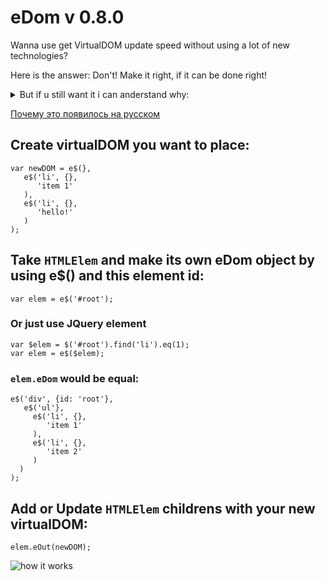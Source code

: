 # eDom v 0.8.0

Wanna use get VirtualDOM update speed without using a lot of new technologies? 

Here is the answer: Don't! Make it right, if it can be done right!

<details> 
  <summary>But if u still want it i can anderstand why:</summary>   
  
[source](https://hackernoon.com/how-it-feels-to-learn-javascript-in-2016-d3a717dd577f?ref=mybridge.co#.8izemvqt6)

Hey, I got this new web project, but to be honest I haven’t coded much web in a few years and I’ve heard the landscape changed a bit. You are the most up-to date web dev around here right?

_-The actual term is Front End engineer, but yeah, I’m the right guy. I do web in 2016. Visualisations, music players, flying drones that play football, you name it. I just came back from JsConf and ReactConf, so I know the latest technologies to create web apps._

Cool. I need to create a page that displays the latest activity from the users, so I just need to get the data from the REST endpoint and display it in some sort of filterable table, and update it if anything changes in the server. I was thinking maybe using jQuery to fetch and display the data?

_-Oh my god no, no one uses jQuery anymore. You should try learning React, it’s 2016._

Oh, OK. What’s React?

_-It’s a super cool library made by some guys at Facebook, it really brings control and performance to your application, by allowing you to handle any view changes very easily._

That sounds neat. Can I use React to display data from the server?

_-Yeah, but first you need to add React and React DOM as a library in your webpage._

Wait, why two libraries?

_-So one is the actual library and the second one is for manipulating the DOM, which now you can describe in JSX._

JSX? What is JSX?

_-JSX is just a JavaScript syntax extension that looks pretty much like XML. It’s kind of another way to describe the DOM, think of it as a better HTML._

What’s wrong with HTML?

_-It’s 2016. No one codes HTML directly anymore._

Right. Anyway, if I add these two libraries then I can use React?

_-Not quite. You need to add Babel, and then you are able to use React._

Another library? What’s Babel?

_-Oh, Babel is a transpiler that allows you to target specific versions of JavaScript, while you code in any version of JavaScript. You don’t HAVE to include Babel to use ReactJS, but unless you do, you are stuck with using ES5, and let’s be real, it’s 2016, you should be coding in ES2016+ like the rest of the cool kids do._

ES5? ES2016+? I’m getting lost over here. What’s ES5 and ES2016+?

_-ES5 stands for ECMAScript 5. It’s the edition that has most people target since it has been implemented by most browsers nowadays._

ECMAScript?

_-Yes, you know, the scripting standard JavaScript was based on in 1999 after its initial release in 1995, back then when JavaScript was named Livescript and only ran in the Netscape Navigator. That was very messy back then, but thankfully now things are very clear and we have, like, 7 editions of this implementation._

7 editions. For real. And ES5 and ES2016+ are?

_-The fifth and seventh edition respectively._

Wait, what happened with the sixth?

_-You mean ES6? Yeah, I mean, each edition is a superset of the previous one, so if you are using ES2016+, you are using all the features of the previous versions._

Right. And why use ES2016+ over ES6 then?

_-Well, you COULD use ES6, but to use cool features like async and await, you need to use ES2016+. Otherwise you are stuck with ES6 generators with coroutines to block asynchronous calls for proper control flow._

I have no idea what you just said, and all these names are confusing. Look, I’m just loading a bunch of data from a server, I used to be able to just include jQuery from a CDN and just get the data with AJAX calls, why can’t I just do that?

_-It’s 2016 man, no one uses jQuery anymore, it ends up in a bunch of spaghetti code. Everyone knows that._

Right. So my alternative is to load three libraries to fetch data and display a HTML table.

_-Well, you include those three libraries but bundle them up with a module manager to load only one file._

I see. And what’s a module manager?

_-The definition depends on the environment, but in the web we usually mean anything that supports AMD or CommonJS modules._

Riiight. And AMD and CommonJS are…?

_-Definitions. There are ways to describe how multiple JavaScript libraries and classes should interact. You know, exports and requires? You can write multiple JavaScript files defining the AMD or CommonJS API and you can use something like Browserify to bundle them up._

OK, that makes sense… I think. What is Browserify?

_-It’s a tool that allows you to bundle CommonJS described dependencies to files that can be run in the browser. It was created because most people publish those dependencies in the npm registry._

npm registry?

_-It’s a very big public repository where smart people put code and dependencies as modules._

Like a CDN?

_-Not really. It’s more like a centralised database where anyone can publish and download libraries, so you can use them locally for development and then upload them to a CDN if you want to._

Oh, like Bower!

_-Yes, but it’s 2016 now, no one uses Bower anymore._

Oh, I see… so I need to download the libraries from npm then?

_-Yes. So for instance, if you want to use React , you download the React module and import it in your code. You can do that for almost every popular JavaScript library._

Oh, like Angular!

_-Angular is so 2015. But yes. Angular would be there, alongside VueJS or RxJS and other cool 2016 libraries. Want to learn about those?_

Let’s stick with React, I’m already learning too many things now. So, if I need to use React I fetch it from this npm and then use this Browserify thing?

_-Yes._

That seems overly complicated to just grab a bunch of dependencies and tie them together.

_-It is, that’s why you use a task manager like Grunt or Gulp or Broccoli to automate running Browserify. Heck, you can even use Mimosa._

Grunt? Gulp? Broccoli? Mimosa? The heck are we talking about now?

_-Task managers. But they are not cool anymore. We used them in like, 2015, then we used Makefiles, but now we wrap everything with Webpack._

Makefiles? I thought that was mostly used on C or C++ projects.

_-Yeah, but apparently in the web we love making things complicated and then going back to the basics. We do that every year or so, just wait for it, we are going to do assembly in the web in a year or two._

Sigh. You mentioned something called Webpack?

_-It’s another module manager for the browser while being kind of a task runner as well. It’s like a better version of Browserify._

Oh, Ok. Why is it better?

_-Well, maybe not better, it’s just more opinionated on how your dependencies should be tied. Webpack allows you to use different module managers, and not only CommonJS ones, so for instance native ES6 supported modules._

I’m extremely confused by this whole CommonJS/ES6 thing.

_-Everyone is, but you shouldn’t care anymore with SystemJS._

Jesus christ, another noun-js. Ok, and what is this SystemJS?

_-Well, unlike Browserify and Webpack 1.x, SystemJS is a dynamic module loader that allows you to tie multiple modules in multiple files instead of bundling them in one big file._

Wait, but I thought we wanted to build our libraries in one big file and load that!

_-Yes, but because HTTP/2 is coming now multiple HTTP requests are actually better._

Wait, so can’t we just add the three original libraries for React??

_-Not really. I mean, you could add them as external scripts from a CDN, but you would still need to include Babel then._

Sigh. And that is bad right?

_-Yes, you would be including the entire babel-core, and it wouldn’t be efficient for production. On production you need to perform a series of pre-tasks to get your project ready that make the ritual to summon Satan look like a boiled eggs recipe. You need to minify assets, uglify them, inline css above the fold, defer scripts, as well as-_

I got it, I got it. So if you wouldn’t include the libraries directly in a CDN, how would you do it?

_-I would transpile it from Typescript using a Webpack + SystemJS + Babel combo._

Typescript? I thought we were coding in JavaScript!

_-Typescript IS JavaScript, or better put, a superset of JavaScript, more specifically JavaScript on version ES6. You know, that sixth version we talked about before?_

I thought ES2016+ was already a superset of ES6! WHY we need now this thing called Typescript?

_-Oh, because it allows us to use JavaScript as a typed language, and reduce run-time errors. It’s 2016, you should be adding some types to your JavaScript code._

And Typescript obviously does that.

_-Flow as well, although it only checks for typing while Typescript is a superset of JavaScript which needs to be compiled._

Sigh… and Flow is?

_-It’s a static type checker made by some guys at Facebook. They coded it in OCaml, because functional programming is awesome._

OCaml? Functional programming?

_-It’s what the cool kids use nowadays man, you know, 2016? Functional programming? High order functions? Currying? Pure functions?_

I have no idea what you just said.

_-No one does at the beginning. Look, you just need to know that functional programming is better than OOP and that’s what we should be using in 2016._

Wait, I learned OOP in college, I thought that was good?

_-So was Java before being bought by Oracle. I mean, OOP was good back in the days, and it still has its uses today, but now everyone is realising modifying states is equivalent to kicking babies, so now everyone is moving to immutable objects and functional programming. Haskell guys had been calling it for years, -and don’t get me started with the Elm guys- but luckily in the web now we have libraries like Ramda that allow us to use functional programming in plain JavaScript._

Are you just dropping names for the sake of it? What the hell is Ramnda?

_-No. Ramda. Like Lambda. You know, that David Chambers’ library?_

David who?

_-David Chambers. Cool guy. Plays a mean Coup game. One of the contributors for Ramda. You should also check Erik Meijer if you are serious about learning functional programming._

And Erik Meijer is…?

_-Functional programming guy as well. Awesome guy. He has a bunch of presentations where he trashes Agile while using this weird coloured shirt. You should also check some of the stuff from Tj, Jash Kenas, Sindre Sorhus, Paul Irish, Addy Osmani-_

Ok. I’m going to stop you there. All that is good and fine, but I think all that is just so complicated and unnecessary for just fetching data and displaying it. I’m pretty sure I don’t need to know these people or learn all those things to create a table with dynamic data. Let’s get back to React. How can I fetch the data from the server with React?

_-Well, you actually don’t fetch the data with React, you just display the data with React._

Oh, damn me. So what do you use to fetch the data?

_-You use Fetch to fetch the data from the server._

I’m sorry? You use Fetch to fetch the data? Whoever is naming those things needs a thesaurus.

_-I know right? Fetch it’s the name of the native implementation for performing XMLHttpRequests against a server._

Oh, so AJAX.

_-AJAX is just the use of XMLHttpRequests. But sure. Fetch allows you to do AJAX based in promises, which then you can resolve to avoid the callback hell._

Callback hell?

_-Yeah. Every time you perform an asynchronous request against the server, you need to wait for its response, which then makes you to add a function within a function, which is called the callback pyramid from hell._

Oh, Ok. And this promise thing solves it?

_-Indeed. By manipulating your callbacks through promises, you can write easier to understand code, mock and test them, as well as perform simultaneous requests at once and wait until all of them are loaded._

And that can be done with Fetch?

_-Yes, but only if your user uses an evergreen browser, otherwise you need to include a Fetch polyfill or use Request, Bluebird or Axios._

How many libraries do I need to know for god’s sake? How many are of them?

_-It’s JavaScript. There has to be thousands of libraries that all do the same thing. We know libraries, in fact, we have the best libraries. Our libraries are huuuge, and sometimes we include pictures of Guy Fieri in them._

Did you just say Guy Fieri? Let’s get this over with. What these Bluebird, Request, Axios libraries do?

_-They are libraries to perform XMLHttpRequests that return promises._

Didn’t jQuery’s AJAX method start to return promises as well?

_-We don’t use the “J” word in 2016 anymore. Just use Fetch, and polyfill it when it’s not in a browser or use Bluebird, Request or Axios instead. Then manage the promise with await within an async function and boom, you have proper control flow._

It’s the third time you mention await but I have no idea what it is.

_-Await allows you to block an asynchronous call, allowing you to have better control on when the data is being fetch and overall increasing code readability. It’s awesome, you just need to make sure you add the stage-3 preset in Babel, or use syntax-async-functions and transform-async-to-generator plugin._

This is insane.

_-No, insane is the fact you need to precompile Typescript code and then transpile it with Babel to use await._

Wat? It’s not included in Typescript?

_-It does in the next version, but as of version 1.7 it only targets ES6, so if you want to use await in the browser, first you need to compile your Typescript code targeting ES6 and then Babel that shit up to target ES5._

At this point I don’t know what to say.

_-Look, it’s easy. Code everything in Typescript. All modules that use Fetch compile them to target ES6, transpile them with Babel on a stage-3 preset, and load them with SystemJS. If you don’t have Fetch, polyfill it, or use Bluebird, Request or Axios, and handle all your promises with await._

We have very different definitions of easy. So, with that ritual I finally fetched the data and now I can display it with React right?

_-Is your application going to handle any state changes?_

Err, I don’t think so. I just need to display the data.

_-Oh, thank god. Otherwise I would had to explain you Flux, and implementations like Flummox, Alt, Fluxible. Although to be honest you should be using Redux._

I’m going to just fly over those names. Again, I just need to display data.

_-Oh, if you are just displaying the data you didn’t need React to begin with. You would had been fine with a templating engine._

Are you kidding me? Do you think this is funny? Is that how you treat your loved ones?

_-I was just explaining what you could use._

Stop. Just stop.

_-I mean, even if it’s just using templating engine, I would still use a Typescript + SystemJS + Babel combo if I were you._

I need to display data on a page, not perform Sub Zero’s original MK fatality. Just tell me what templating engine to use and I’ll take it from there.

_-There’s a lot, which one you are familiar with?_

Ugh, can’t remember the name. It was a long time ago.

_-jTemplates? jQote? PURE?_

Err, doesn’t ring a bell. Another one?

_-Transparency? JSRender? MarkupJS? KnockoutJS? That one had two-way binding._

Another one?

_-PlatesJS? jQuery-tmpl? Handlebars? Some people still use it._

Maybe. Are there similar to that last one?

_-Mustache, underscore? I think now even lodash has one to be honest, but those are kind of 2014._

Err.. maybe it was newer.

_-Jade? DustJS?_

No.

_-DotJS? EJS?_

No.

_-Nunjucks? ECT?_

No.

_-Mah, no one likes Coffeescript syntax anyway. Jade?_

No, you already said Jade.

_-I meant Pug. I meant Jade. I mean, Jade is now Pug._

Sigh. No. Can’t remember. Which one would you use?

_-Probably just ES6 native template strings._

Let me guess. And that requires ES6.

_-Correct._

Which, depending on what browser I’m using needs Babel.

_-Correct._

Which, if I want to include without adding the entire core library, I need to load it as a module from npm.

_-Correct._

Which, requires Browserify, or Wepback, or most likely that other thing called SystemJS.

_-Correct._

Which, unless it’s Webpack, ideally should be managed by a task runner.

_-Correct._

But, since I should be using functional programming and typed languages I first need to pre-compile Typescript or add this Flow thingy.

_-Correct._

And then send that to Babel if I want to use await.

_-Correct._

So I can then use Fetch, promises, and control flow and all that magic.

_-Just don’t forget to polyfill Fetch if it’s not supported, Safari still can’t handle it._

You know what. I think we are done here. Actually, I think I’m done. I’m done with the web, I’m done with JavaScript altogether.

_-That’s fine, in a few years we all are going to be coding in Elm or WebAssembly._

I’m just going to move back to the backend. I just can’t handle these many changes and versions and editions and compilers and transpilers. The JavaScript community is insane if it thinks anyone can keep up with this.

_-I hear you. You should try the Python community then._

Why?

_-Ever heard of Python 3?_

</details>

[Почему это появилось на русском](https://habrahabr.ru/post/312022/)

## Create virtualDOM you want to place:
```
var newDOM = e$(}, 
   e$('li', {}, 
      'item 1'
   ),
   e$('li', {}, 
      'hello!'
   )
);
```

## Take `HTMLElem` and make its own eDom object by using e$() and this element id:
```
var elem = e$('#root');
```
### Or just use JQuery element
```
var $elem = $('#root').find('li').eq(1);
var elem = e$($elem);
```
### `elem.eDom` would be equal:
```
e$('div', {id: 'root'}, 
   e$('ul'}, 
     e$('li', {}, 
        'item 1'
     ),
     e$('li', {}, 
        'item 2'
     )
  )
);
```

## Add or Update `HTMLElem` childrens with your new virtualDOM:
```
elem.eOut(newDOM);
```

![how it works](https://cdn-images-1.medium.com/max/800/1*e1s_Zc_fVxL3i0un2ZNEtg.gif)
